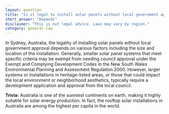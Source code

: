 ```yaml
---
layout: question
title: "Is it legal to install solar panels without local government approval in Sydney, Australia?"
short_answer: "Depends"
disclaimer: "This is not legal advice. Laws may vary by region."
category: general-law
---
```

In Sydney, Australia, the legality of installing solar panels without local government approval depends on various factors including the size and location of the installation. Generally, smaller solar panel systems that meet specific criteria may be exempt from needing council approval under the Exempt and Complying Development Codes in the New South Wales Environmental Planning and Assessment Regulation 2000. However, larger systems or installations in heritage-listed areas, or those that could impact the local environment or neighborhood aesthetics, typically require a development application and approval from the local council.

**Trivia:** Australia is one of the sunniest continents on earth, making it highly suitable for solar energy production. In fact, the rooftop solar installations in Australia are among the highest per capita in the world.
